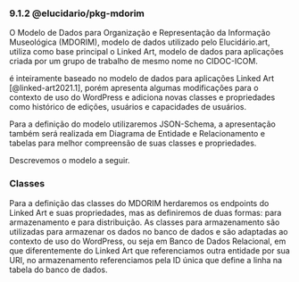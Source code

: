 ### 9.1.2 @elucidario/pkg-mdorim

O Modelo de Dados para Organização e Representação da Informação Museológica (MDORIM), modelo de dados utilizado pelo Elucidário.art, utiliza como base principal o Linked Art, modelo de dados para aplicações criada por um grupo de trabalho de mesmo nome no CIDOC-ICOM.

é inteiramente baseado no modelo de dados para aplicações Linked Art [@linked-art2021.1], porém apresenta algumas modificações para o contexto de uso do WordPress e adiciona novas classes e propriedades como histórico de edições, usuários e capacidades de usuários.

Para a definição do modelo utilizaremos JSON-Schema, a apresentação também será realizada em Diagrama de Entidade e Relacionamento e tabelas para melhor compreensão de suas classes e propriedades.

Descrevemos o modelo a seguir.

### Classes

Para a definição das classes do MDORIM herdaremos os endpoints do Linked Art e suas propriedades, mas as definiremos de duas formas: para armazenamento e para distribuição. As classes para armazenamento são utilizadas para armazenar os dados no banco de dados e são adaptadas ao contexto de uso do WordPress, ou seja em Banco de Dados Relacional, em que diferentemente do Linked Art que referenciamos outra entidade por sua URI, no armazenamento referenciamos pela ID única que define a linha na tabela do banco de dados.
